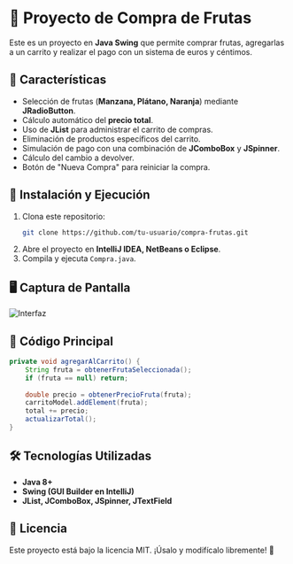 # 🛒 Proyecto de Compra de Frutas

Este es un proyecto en **Java Swing** que permite comprar frutas, agregarlas a un carrito y realizar el pago con un sistema de euros y céntimos.

## 📌 Características
- Selección de frutas (**Manzana, Plátano, Naranja**) mediante **JRadioButton**.
- Cálculo automático del **precio total**.
- Uso de **JList** para administrar el carrito de compras.
- Eliminación de productos específicos del carrito.
- Simulación de pago con una combinación de **JComboBox** y **JSpinner**.
- Cálculo del cambio a devolver.
- Botón de "Nueva Compra" para reiniciar la compra.

## 🚀 Instalación y Ejecución
1. Clona este repositorio:
   ```bash
   git clone https://github.com/tu-usuario/compra-frutas.git
   ```
2. Abre el proyecto en **IntelliJ IDEA, NetBeans o Eclipse**.
3. Compila y ejecuta `Compra.java`.

## 🖥️ Captura de Pantalla
![Interfaz](screenshot.png)

## 📜 Código Principal
```java
private void agregarAlCarrito() {
    String fruta = obtenerFrutaSeleccionada();
    if (fruta == null) return;
    
    double precio = obtenerPrecioFruta(fruta);
    carritoModel.addElement(fruta);
    total += precio;
    actualizarTotal();
}
```

## 🛠️ Tecnologías Utilizadas
- **Java 8+**
- **Swing (GUI Builder en IntelliJ)**
- **JList, JComboBox, JSpinner, JTextField**

## 📄 Licencia
Este proyecto está bajo la licencia MIT. ¡Úsalo y modifícalo libremente! 🎉
